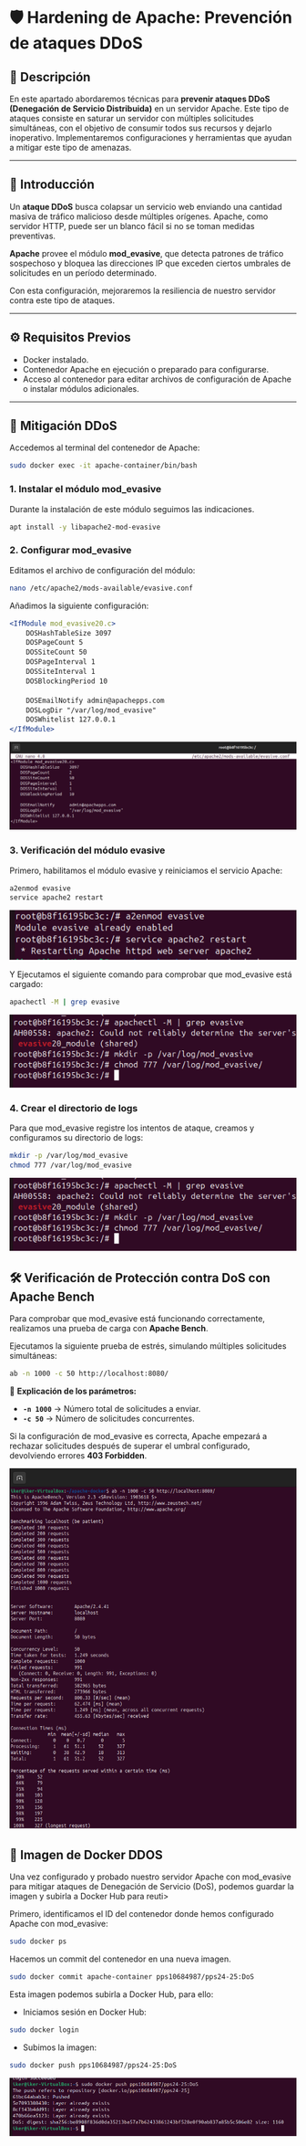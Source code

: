 # 🛡️ Hardening de Apache: Prevención de ataques DDoS

## 📘 Descripción

En este apartado abordaremos técnicas para **prevenir ataques DDoS (Denegación de Servicio Distribuida)** en un servidor Apache. Este tipo de ataques consiste en saturar un servidor con múltiples solicitudes simultáneas, con el objetivo de consumir todos sus recursos y dejarlo inoperativo. Implementaremos configuraciones y herramientas que ayudan a mitigar este tipo de amenazas.

---

## 🧩 Introducción

Un **ataque DDoS** busca colapsar un servicio web enviando una cantidad masiva de tráfico malicioso desde múltiples orígenes. Apache, como servidor HTTP, puede ser un blanco fácil si no se toman medidas preventivas.

**Apache** provee el módulo **mod_evasive**, que detecta patrones de tráfico sospechoso y bloquea las direcciones IP que exceden ciertos umbrales de solicitudes en un período determinado.

Con esta configuración, mejoraremos la resiliencia de nuestro servidor contra este tipo de ataques.

---

## ⚙️ Requisitos Previos

- Docker instalado.
- Contenedor Apache en ejecución o preparado para configurarse.
- Acceso al contenedor para editar archivos de configuración de Apache o instalar módulos adicionales.

---

## 🔧 Mitigación DDoS

Accedemos al terminal del contenedor de Apache:

```bash
sudo docker exec -it apache-container/bin/bash
```

### **1. Instalar el módulo mod_evasive**

Durante la instalación de este módulo seguimos las indicaciones.  
```bash
apt install -y libapache2-mod-evasive
```

### **2. Configurar mod_evasive**

Editamos el archivo de configuración del módulo:
```bash
nano /etc/apache2/mods-available/evasive.conf
```

Añadimos la siguiente configuración:
```apache
<IfModule mod_evasive20.c>
    DOSHashTableSize 3097
    DOSPageCount 5
    DOSSiteCount 50
    DOSPageInterval 1
    DOSSiteInterval 1
    DOSBlockingPeriod 10

    DOSEmailNotify admin@apachepps.com
    DOSLogDir "/var/log/mod_evasive"
    DOSWhitelist 127.0.0.1
</IfModule>
```
![captura](images/Captura22.PNG)

### **3. Verificación del módulo evasive**

Primero, habilitamos el módulo evasive y reiniciamos el servicio Apache:
```bash
a2enmod evasive
service apache2 restart
```
![captura](images/Captura23.PNG)

Y Ejecutamos el siguiente comando para comprobar que mod_evasive está cargado:
```bash
apachectl -M | grep evasive
```
![captura](images/Captura24.PNG)

### **4. Crear el directorio de logs**

Para que mod_evasive registre los intentos de ataque, creamos y configuramos su directorio de logs:

```bash
mkdir -p /var/log/mod_evasive
chmod 777 /var/log/mod_evasive
```
![captura](images/Captura24.PNG)

## 🛠️ Verificación de Protección contra DoS con Apache Bench

Para comprobar que mod_evasive está funcionando correctamente, realizamos una prueba de carga con **Apache Bench**.

Ejecutamos la siguiente prueba de estrés, simulando múltiples solicitudes simultáneas:

```bash
ab -n 1000 -c 50 http://localhost:8080/
```

📌 **Explicación de los parámetros:**
- **`-n 1000`** → Número total de solicitudes a enviar.
- **`-c 50`** → Número de solicitudes concurrentes.

Si la configuración de mod_evasive es correcta, Apache empezará a rechazar solicitudes después de superar el umbral configurado, devolviendo errores **403 Forbidden**.  

![captura](images/Captura25.PNG)

## 📌 Imagen de Docker DDOS

Una vez configurado y probado nuestro servidor Apache con mod_evasive para mitigar ataques de Denegación de Servicio (DoS), podemos guardar la imagen y subirla a Docker Hub para reuti>

Primero, identificamos el ID del contenedor donde hemos configurado Apache con mod_evasive:
```bash
sudo docker ps
```

Hacemos un commit del contenedor en una nueva imagen.
```bash
sudo docker commit apache-container pps10684987/pps24-25:DoS
```
  
Esta imagen podemos subirla a Docker Hub, para ello:
- Iniciamos sesión en Docker Hub:
```bash
sudo docker login
```
- Subimos la imagen:
```bash
sudo docker push pps10684987/pps24-25:DoS
```
![captura](images/Captura26.PNG)
